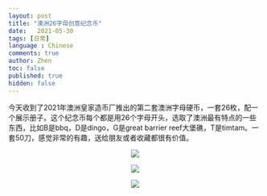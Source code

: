 ```yaml
---
layout: post
title: "澳洲26字母创意纪念币"
date:   2021-05-30
tags: [日常]
language : Chinese
comments: true
author: Zhen
toc: false
published: true
hidden: false
---
```

今天收到了2021年澳洲皇家造币厂推出的第二套澳洲字母硬币，一套26枚，配一个展示册子。这个纪念币每个都是用26个字母开头，选取了澳洲最有特点的一些东西，比如B是bbq，D是dingo，G是great barrier reef大堡礁，T是timtam。一套50刀，感觉非常的有趣，送给朋友或者收藏都很有价值。<!--more-->
<p align="center"> <img src="{{ site.imageurl }}/澳洲纪念币0.jpg"> </p> 
<p align="center"> <img src="{{ site.imageurl }}/澳洲纪念币1.jpg"> </p> 
<p align="center"> <img src="{{ site.imageurl }}/澳洲纪念币2.jpg"> </p> 

<!--stackedit_data:
eyJoaXN0b3J5IjpbMTY4OTU3MjQ3Myw2NDczNzI4MTEsMTc3MT
E1NzI0N119
-->